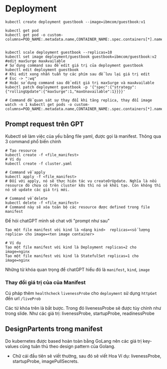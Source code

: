 # Deployment 

```shell
kubectl create deployment guestbook --image=ibmcom/guestbook:v1

kubectl get pod
kubectl get pod -o custom-columns=POD_NAME:.metadata.name,CONTAINER_NAME:.spec.containers[*].name,IMAGE_NAME:.spec.containers[*].image


kubectl scale deployment guestbook --replicas=10
kubectl set image deployment/guestbook guestbook=ibmcom/guestbook:v2
#edit maxSurge maxAvailable
# Sử dụng command sau để edit giá trị của deployment guestbook
kubectl edit deployment guestbook
# Khi edit xong nhấn tuần tự các phím sau để lưu lại giá trị edit
# Esc -> ":wq"
# Hoặc sử dụng command sau để edit giá trị maxSurge và maxAvailable
kubectl patch deployment guestbook -p '{"spec":{"strategy":{"rollingUpdate":{"maxSurge":1,"maxUnavailable":1}}}}'

# Command để quan sát sự thay đổi khi tăng replica, thay đổi image
watch -n 1 kubectl get pods -o custom-columns=POD_NAME:.metadata.name,CONTAINER_NAME:.spec.containers[*].name,IMAGE_NAME:.spec.containers[*].image
```

## Prompt request trên GPT

Kubectl sẽ làm việc của yếu bằng file yaml, được gọi là manifest. Thông qua 3 command phổ biến chính

```shell
# Tạo resource
kubectl create -f <file_manifest>
# Ví dụ 
kubectl create -f cluster.yaml

# Command về apply
kubectl apply -f <file_manifest>
# Đối với apply, nó sẽ thực hiện tác vụ createOrUpdate. Nghĩa là nếu resource đó chưa có trên cluster k8s thì nó sẽ khởi tạo. Còn không thì nó sẽ update các giá trị mới.

# Command về delete
kubectl delete -f <file_manifest>
# Command này sẽ xóa toàn bộ các resource được defined trong file manifest
```

Để hỏi chatGPT mình sẽ chat với "prompt như sau"

```
Tạo một file manifest với kind là <dạng kind>  replicas=<số lượng replica> cho image=<ten image container>

# Ví dụ
Tạo một file manifest với kind là Deployment replicas=2 cho image=nginx
Tạo một file manifest với kind là StatefulSet replicas=1 cho image=nginx
```

Những từ khóa quan trọng để chatGPT hiểu đó là `manifest`, `kind`, `image`

### Thay đổi giá trị của của Manifest

Cú pháp
thêm `healthcheck` `livenessProbe` cho `deployment` sử dụng `httpGet `đến url `/liveProb`

Các từ khóa trên là bắt bược. Trong đó livenessProbe sẽ được tùy chỉnh như trong slide. Như các giá trị: livenessProbe, startupProbe, readinessProbe


## DesignPartents trong manifest

Do kubernetes được based hoàn toàn bằng GoLang nên các giá trị key-values cũng tuân thủ theo design pattern của Golang.

- Chữ cái đầu tiên sẽ viết thường, sau đó sẽ viết Hoa
Ví dụ: livenessProbe, startupProbe, imagePullSecrets.